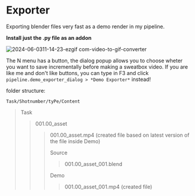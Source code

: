 # Exporter
Exporting blender files very fast as a demo render in my pipeline.

**Install just the .py file as an addon**

![2024-06-0311-14-23-ezgif com-video-to-gif-converter](https://github.com/HannahFantasia/Blender_Pipeline_ViewportExporter/assets/49023943/24b96ec2-50f2-4fc0-9929-ee8fe3bae890)


The N menu has a button, the dialog popup allows you to choose wheter you want to save incrementally before making a sweatbox video.
If you are like me and don't like buttons, you can type in F3 and click `pipeline.demo_exporter_dialog > *Demo Exporter*` instead!

folder structure:

`Task/Shotnumber/tyPe/Content`

>Task
>>001.00_asset
>>>001.00_asset.mp4 (created file based on latest version of the file inside Demo)
>>>
>>>Source
>>>>001.00_asset_001.blend
>>>>
>>>Demo
>>>>001.00_asset_001.mp4 (created file)
